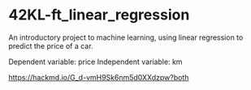 # 42KL-ft_linear_regression
An introductory project to machine learning, using linear regression to predict the price of a car.

Dependent variable: price
Independent variable: km

https://hackmd.io/G_d-vmH9Sk6nm5d0XXdzpw?both
